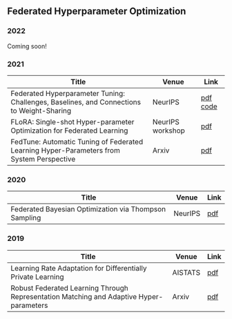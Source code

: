 ## Federated Hyperparameter Optimization

### 2022
Coming soon!

### 2021

| Title | Venue | Link |
| --- | --- | --- |
| Federated Hyperparameter Tuning: Challenges, Baselines, and Connections to Weight-Sharing | NeurIPS | [pdf](https://openreview.net/forum?id=p99rWde9fVJ) [code](https://github.com/mkhodak/FedEx) |
| FLoRA: Single-shot Hyper-parameter Optimization for Federated Learning | NeurIPS workshop | [pdf](https://neurips2021workshopfl.github.io/NFFL-2021/papers/2021/Zhou2021.pdf) |
| FedTune: Automatic Tuning of Federated Learning Hyper-Parameters from System Perspective | Arxiv | [pdf](https://arxiv.org/pdf/2110.03061.pdf) |

### 2020

| Title | Venue | Link |
| --- | --- | --- |
| Federated Bayesian Optimization via Thompson Sampling | NeurIPS | [pdf](https://proceedings.neurips.cc/paper/2020/file/6dfe08eda761bd321f8a9b239f6f4ec3-Paper.pdf) |

### 2019

| Title | Venue | Link |
| --- | --- | --- |
| Learning Rate Adaptation for Differentially Private Learning | AISTATS | [pdf](http://proceedings.mlr.press/v108/koskela20a.html) |
| Robust Federated Learning Through Representation Matching and Adaptive Hyper-parameters | Arxiv | [pdf](https://arxiv.org/pdf/1912.13075.pdf) |
